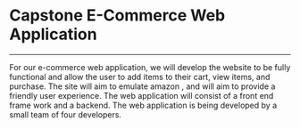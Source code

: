 # Capstone E-Commerce Web Application
----------------------------------------------------------------
For our e-commerce web application, we will develop the website to be fully functional
and allow the user to add items to their cart, view items, and purchase.
The site will aim to emulate amazon , and will aim to provide a friendly user experience. The web application will consist of a front end frame work and a backend. The web application is being developed by a small team of four developers.